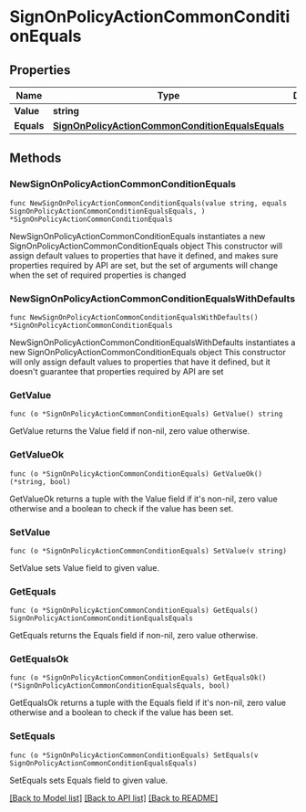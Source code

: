 # SignOnPolicyActionCommonConditionEquals

## Properties

Name | Type | Description | Notes
------------ | ------------- | ------------- | -------------
**Value** | **string** |  | 
**Equals** | [**SignOnPolicyActionCommonConditionEqualsEquals**](SignOnPolicyActionCommonConditionEqualsEquals.md) |  | 

## Methods

### NewSignOnPolicyActionCommonConditionEquals

`func NewSignOnPolicyActionCommonConditionEquals(value string, equals SignOnPolicyActionCommonConditionEqualsEquals, ) *SignOnPolicyActionCommonConditionEquals`

NewSignOnPolicyActionCommonConditionEquals instantiates a new SignOnPolicyActionCommonConditionEquals object
This constructor will assign default values to properties that have it defined,
and makes sure properties required by API are set, but the set of arguments
will change when the set of required properties is changed

### NewSignOnPolicyActionCommonConditionEqualsWithDefaults

`func NewSignOnPolicyActionCommonConditionEqualsWithDefaults() *SignOnPolicyActionCommonConditionEquals`

NewSignOnPolicyActionCommonConditionEqualsWithDefaults instantiates a new SignOnPolicyActionCommonConditionEquals object
This constructor will only assign default values to properties that have it defined,
but it doesn't guarantee that properties required by API are set

### GetValue

`func (o *SignOnPolicyActionCommonConditionEquals) GetValue() string`

GetValue returns the Value field if non-nil, zero value otherwise.

### GetValueOk

`func (o *SignOnPolicyActionCommonConditionEquals) GetValueOk() (*string, bool)`

GetValueOk returns a tuple with the Value field if it's non-nil, zero value otherwise
and a boolean to check if the value has been set.

### SetValue

`func (o *SignOnPolicyActionCommonConditionEquals) SetValue(v string)`

SetValue sets Value field to given value.


### GetEquals

`func (o *SignOnPolicyActionCommonConditionEquals) GetEquals() SignOnPolicyActionCommonConditionEqualsEquals`

GetEquals returns the Equals field if non-nil, zero value otherwise.

### GetEqualsOk

`func (o *SignOnPolicyActionCommonConditionEquals) GetEqualsOk() (*SignOnPolicyActionCommonConditionEqualsEquals, bool)`

GetEqualsOk returns a tuple with the Equals field if it's non-nil, zero value otherwise
and a boolean to check if the value has been set.

### SetEquals

`func (o *SignOnPolicyActionCommonConditionEquals) SetEquals(v SignOnPolicyActionCommonConditionEqualsEquals)`

SetEquals sets Equals field to given value.



[[Back to Model list]](../README.md#documentation-for-models) [[Back to API list]](../README.md#documentation-for-api-endpoints) [[Back to README]](../README.md)


